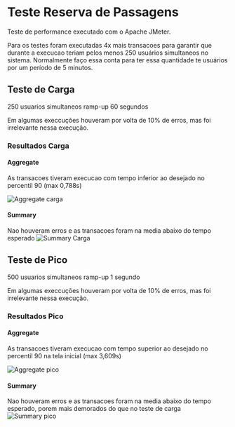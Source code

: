 # Teste Reserva de Passagens

Teste de performance executado com o Apache JMeter.

Para os testes foram executadas 4x mais transacoes para garantir que durante a execucao teriam pelos menos 250 usuários simultaneos no sistema. Normalmente faço essa conta para ter essa quantidade te usuários por um período de 5 minutos.

## Teste de Carga

250 usuarios simultaneos
ramp-up 60 segundos

Em algumas execcuções houveram por volta de 10% de erros, mas foi irrelevante nessa execução.

### Resultados Carga

#### Aggregate
As transacoes tiveram execucao com tempo inferior ao desejado no percentil 90 (max 0,788s)

![Aggregate carga](https://github.com/RogerBraga/ilegra/assets/94936768/c98e136c-ba17-4d58-b200-ac22463efef8)

#### Summary
Nao houveram erros e as transacoes foram na media abaixo do tempo esperado
![Summary Carga](https://github.com/RogerBraga/ilegra/assets/94936768/41718343-09d1-4e27-9cc0-44139afe9b8f)

## Teste de Pico

500 usuarios simultaneos
ramp-up 1 segundo

Em algumas execcuções houveram por volta de 10% de erros, mas foi irrelevante nessa execução.

### Resultados Pico

#### Aggregate
As transacoes tiveram execucao com tempo superior ao desejado no percentil 90 na tela inicial (max 3,609s)

![Aggregate pico](https://github.com/RogerBraga/ilegra/assets/94936768/7f05de43-0adb-4b34-abed-70a71d6fccde)

#### Summary
Nao houveram erros e as transacoes foram na media abaixo do tempo esperado, porem mais demorados do que no teste de carga
![Summary pico](https://github.com/RogerBraga/ilegra/assets/94936768/d6d8dbf1-3994-484a-b840-be1efb92ff27)